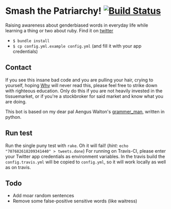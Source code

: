 # Smash the Patriarchy! [![Build Status](https://travis-ci.org/guytenaerefe/smashthepatriarchy.svg?branch=master)](https://travis-ci.org/guytenaerefe/smashthepatriarchy)

Raising awareness about genderbiased words in everyday life while learning a thing or two about ruby. Find it on [twitter](https://twitter.com/don_quibot)

* `$ bundle install`
* `$ cp config.yml.example config.yml` (and fill it with your app credentials)

## Contact
If you see this insane bad code and you are pulling your hair, crying to yourself, hoping [Why](https://en.wikipedia.org/wiki/Why_the_lucky_stiff) will never read this, please
feel free to strike down with righteous education. Only do this if you are not heavily invested in the tissuemarket, or
if you're a stockbroker for said market and know what you are doing.

This bot is based on my dear pal Aengus Walton's [grammer_man](https://github.com/kopf/grammer_man), written in python. 

## Run test
Run the single puny test with `rake`. Oh it will fail! (_hint:_ `echo "707682618209341440" > tweets.done`)
For running on Travis-CI, please enter your Twitter app credentials as environment variables. In the travis build
the `config.travis.yml` will be copied to `config.yml`, so it will work locally as well as on travis.

## Todo
* Add moar random sentences
* Remove some false-positive sensitive words (like waitress) 


